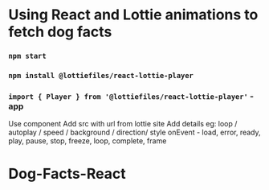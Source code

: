 # Using React and Lottie animations to fetch dog facts

### `npm start`
### `npm install @lottiefiles/react-lottie-player`
### `import { Player } from '@lottiefiles/react-lottie-player'` - app

Use component <player/>
Add src with url from lottie site
Add details eg:
loop / autoplay / speed / background / direction/ style 
onEvent - load, error, ready, play, pause, stop, freeze, loop, complete, frame

# Dog-Facts-React
